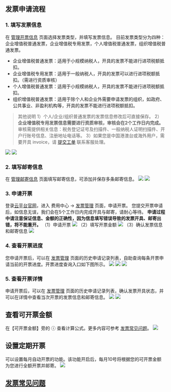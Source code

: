 ## 发票申请流程

### 1. 填写发票信息
在 [管理开票信息](http://console.tce.fsphere.cn/account/invoiceInfo) 页面选择发票类型，并填写发票信息。
目前发票类型分为四种：企业增值税普通发票，企业增值税专用发票，个人增值税普通发票，组织增值税普通发票。
- 企业增值税普通发票：适用于小规模纳税人，开具的发票不能进行进项税额抵扣。
- 企业增值税专用发票：适用于一般纳税人，开具的发票可以进行进项税额抵扣。（需进行资质审核）
- 个人增值税普通发票：适用于小规模纳税人，开具的发票不能进行进项税额抵扣。
- 组织增值税普通发票：适用于除个人和企业外需要申请发票的组织，如政府、公共事业、非盈利机构等，开具的发票不能进行进项税额抵扣。

>其他说明
>1）个人/企业/组织普通发票的发票信息修改后可直接保存。
>2）**企业增值税专用发票信息需要进行资质审核，审核会在2个工作日内完成。** 
审核需提供相关信息：税务登记证号及扫描件、一般纳税人证明扫描件、开户行账号信息、注册地址电话等。
>3）如果您是中国港澳台或海外用户，需要开具 invoice，请 [提交工单](http://console.tce.fsphere.cn/workorder/category/create?level1_id=1&level2_id=2&level1_name=%E5%85%AC%E5%85%B1%E5%9F%BA%E7%A1%80%E7%B1%BB%E9%97%AE%E9%A2%98&level2_name=%E8%B4%A2%E5%8A%A1%E7%B1%BB) 联系客服处理。

![](http://imgcache.tce.fsphere.cn/image/mc.qcloudimg.com/static/img/c9a62054f1dc27e6a5d887761015761a/image.png)
![](http://imgcache.tce.fsphere.cn/image/mc.qcloudimg.com/static/img/23ec9bccb801d0554ea2c20786413e74/image.png)


### 2. 填写邮寄信息
在 [管理邮寄信息](http://console.tce.fsphere.cn/account/invoiceInfo) 页面填写邮寄信息，可添加并保存多条邮寄信息。
![](http://imgcache.tce.fsphere.cn/image/mc.qcloudimg.com/static/img/816fa859a8bf905d834d1c9282945dab/image.png)
![](http://imgcache.tce.fsphere.cn/image/mc.qcloudimg.com/static/img/ccf291d54789ff8c3ce3564a272e7c46/image.png)


### 3. 申请开票
登录[云平台官网](http://tce.fsphere.cn/)，进入 费用中心 -> [发票管理](http://console.tce.fsphere.cn/account/invoice) 页面，申请开票。
您提交开票申请后，如信息无误，我们会在5个工作日内完成开具与邮寄，请耐心等待。
**申请过程中请注意保证信息、金额的正确性，因为信息填写错误导致的发票开具、邮寄出错，将不能重开。**
（1）申请开票
![](http://imgcache.tce.fsphere.cn/image/mc.qcloudimg.com/static/img/2ca92668f3cf13af01e23245a369441a/image.png)
（2）填写开票金额
![](http://imgcache.tce.fsphere.cn/image/mc.qcloudimg.com/static/img/8106331567db76fdf47d9692c7dfadb1/image.png)
（3）确认发票信息和邮寄信息
![](http://imgcache.tce.fsphere.cn/image/mc.qcloudimg.com/static/img/9b56829c36a291a2a4510222a0031cd8/image.png)



### 4. 查看开票进度
您申请开票后，可以在 [发票管理](http://console.tce.fsphere.cn/account/invoice) 页面的历史申请记录列表，自助查询每条开票申请当前的开票进度。开票进度查询入口如下图所示。
![](http://imgcache.tce.fsphere.cn/image/mc.qcloudimg.com/static/img/09136a9cc5d97bd8cac6214d2d8217ac/image.png)
![](http://imgcache.tce.fsphere.cn/image/mc.qcloudimg.com/static/img/dcaceeaadd818cd46199ba77b6380d1e/image.png)
![](http://imgcache.tce.fsphere.cn/image/mc.qcloudimg.com/static/img/02497c2df4d6073fc57b02babe4e4b16/image.png)



### 5. 查看开票详情
申请开票后，可以在 [发票管理](http://console.tce.fsphere.cn/account/invoice) 页面的历史申请记录列表，确认发票开具状态，并可以在详情中查看当次开票的发票信息和邮寄信息。
![](http://imgcache.tce.fsphere.cn/image/mc.qcloudimg.com/static/img/0bbcb42673c73778657800a05a9d98e8/image.png)
![](http://imgcache.tce.fsphere.cn/image/mc.qcloudimg.com/static/img/a58c8bf1829224079c51f3d6c06e448a/image.png)



## 查看可开票金额
在【可开票金额】旁的 ⓘ 查看计算公式。更多内容可参考 [发票常见问题](http://tce.fsphere.cn/document/product/555/7718#4.-.E6.88.91.E7.9A.84.E5.8F.AF.E5.BC.80.E7.A5.A8.E9.87.91.E9.A2.9D.E6.98.AF.E5.A6.82.E4.BD.95.E8.AE.A1.E7.AE.97.E7.9A.84.EF.BC.9F)。
![](http://imgcache.tce.fsphere.cn/image/main.qcloudimg.com/raw/562c8e75946625ddd75675da5e7fa9e3.png)



## 设置定期开票
可以设置每月自动开票的功能。该功能开启后，每月10号将根据您的可开票金额为您进行全额开票并邮寄。
![](http://imgcache.tce.fsphere.cn/image/mc.qcloudimg.com/static/img/56e393daf85e460fda7d7fb41fe95dca/5.png)


## [发票常见问题](http://tce.fsphere.cn/document/product/555/7718)
